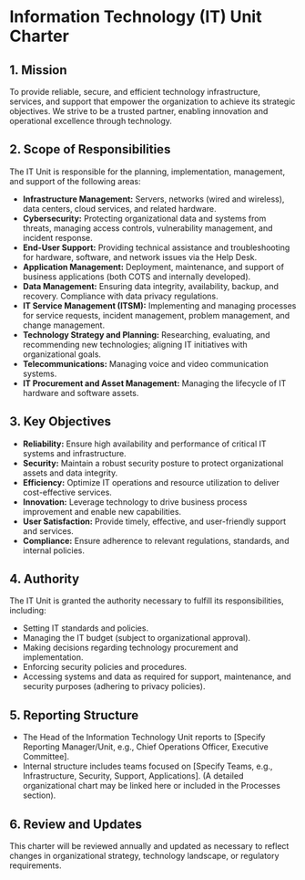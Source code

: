 # Information Technology (IT) Unit Charter

## 1. Mission

To provide reliable, secure, and efficient technology infrastructure, services, and support that empower the organization to achieve its strategic objectives. We strive to be a trusted partner, enabling innovation and operational excellence through technology.

## 2. Scope of Responsibilities

The IT Unit is responsible for the planning, implementation, management, and support of the following areas:

*   **Infrastructure Management:** Servers, networks (wired and wireless), data centers, cloud services, and related hardware.
*   **Cybersecurity:** Protecting organizational data and systems from threats, managing access controls, vulnerability management, and incident response.
*   **End-User Support:** Providing technical assistance and troubleshooting for hardware, software, and network issues via the Help Desk.
*   **Application Management:** Deployment, maintenance, and support of business applications (both COTS and internally developed).
*   **Data Management:** Ensuring data integrity, availability, backup, and recovery. Compliance with data privacy regulations.
*   **IT Service Management (ITSM):** Implementing and managing processes for service requests, incident management, problem management, and change management.
*   **Technology Strategy and Planning:** Researching, evaluating, and recommending new technologies; aligning IT initiatives with organizational goals.
*   **Telecommunications:** Managing voice and video communication systems.
*   **IT Procurement and Asset Management:** Managing the lifecycle of IT hardware and software assets.

## 3. Key Objectives

*   **Reliability:** Ensure high availability and performance of critical IT systems and infrastructure.
*   **Security:** Maintain a robust security posture to protect organizational assets and data integrity.
*   **Efficiency:** Optimize IT operations and resource utilization to deliver cost-effective services.
*   **Innovation:** Leverage technology to drive business process improvement and enable new capabilities.
*   **User Satisfaction:** Provide timely, effective, and user-friendly support and services.
*   **Compliance:** Ensure adherence to relevant regulations, standards, and internal policies.

## 4. Authority

The IT Unit is granted the authority necessary to fulfill its responsibilities, including:
*   Setting IT standards and policies.
*   Managing the IT budget (subject to organizational approval).
*   Making decisions regarding technology procurement and implementation.
*   Enforcing security policies and procedures.
*   Accessing systems and data as required for support, maintenance, and security purposes (adhering to privacy policies).

## 5. Reporting Structure

*   The Head of the Information Technology Unit reports to [Specify Reporting Manager/Unit, e.g., Chief Operations Officer, Executive Committee].
*   Internal structure includes teams focused on [Specify Teams, e.g., Infrastructure, Security, Support, Applications]. (A detailed organizational chart may be linked here or included in the Processes section).

## 6. Review and Updates

This charter will be reviewed annually and updated as necessary to reflect changes in organizational strategy, technology landscape, or regulatory requirements.
